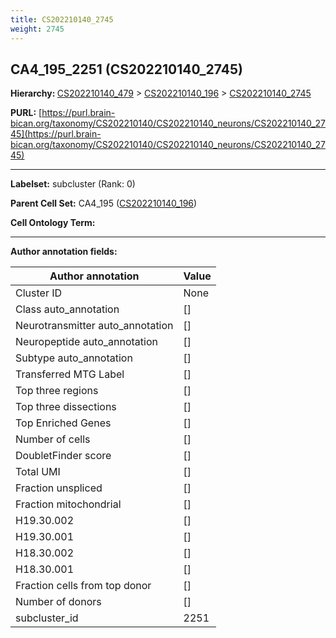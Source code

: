 ```yaml
---
title: CS202210140_2745
weight: 2745
---
```

## CA4_195_2251 (CS202210140_2745)
<b>Hierarchy: </b>
[CS202210140_479](../CS202210140_479) >
[CS202210140_196](../CS202210140_196) >
[CS202210140_2745](../CS202210140_2745)

**PURL:** [https://purl.brain-bican.org/taxonomy/CS202210140/CS202210140_neurons/CS202210140_2745](https://purl.brain-bican.org/taxonomy/CS202210140/CS202210140_neurons/CS202210140_2745)

---


**Labelset:** subcluster (Rank: 0)

**Parent Cell Set:** CA4_195 ([CS202210140_196](../CS202210140_196))



**Cell Ontology Term:** 

[MARKER GENES.]: #


---

[TRANSFERRED ANNOTATIONS.]: #


[AUTHOR ANNOTATION FIELDS.]: #


**Author annotation fields:**

| Author annotation | Value |
|-------------------|-------|
|Cluster ID|None|
|Class auto_annotation|[]|
|Neurotransmitter auto_annotation|[]|
|Neuropeptide auto_annotation|[]|
|Subtype auto_annotation|[]|
|Transferred MTG Label|[]|
|Top three regions|[]|
|Top three dissections|[]|
|Top Enriched Genes|[]|
|Number of cells|[]|
|DoubletFinder score|[]|
|Total UMI|[]|
|Fraction unspliced|[]|
|Fraction mitochondrial|[]|
|H19.30.002|[]|
|H19.30.001|[]|
|H18.30.002|[]|
|H18.30.001|[]|
|Fraction cells from top donor|[]|
|Number of donors|[]|
|subcluster_id|2251|

